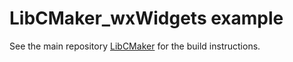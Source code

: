 # LibCMaker_wxWidgets example

See the main repository [LibCMaker](https://github.com/LibCMaker/LibCMaker) for the build instructions.
